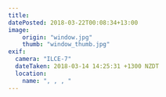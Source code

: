 ```yaml
---
title: 
datePosted: 2018-03-22T00:08:34+13:00
image: 
    origin: "window.jpg"
    thumb: "window_thumb.jpg"
exif:
  camera: "ILCE-7"
  dateTaken: 2018-03-14 14:25:31 +1300 NZDT
  location:
    name: ", , , "
---
```



	